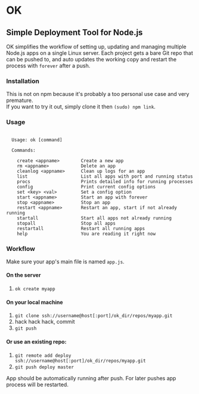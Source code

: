 # OK

## Simple Deployment Tool for Node.js

OK simplifies the workflow of setting up, updating and managing multiple Node.js apps on a single Linux server. Each project gets a bare Git repo that can be pushed to, and auto updates the working copy and restart the process with `forever` after a push.

### Installation

This is not on npm because it's probably a too personal use case and very premature.  
If you want to try it out, simply clone it then `(sudo) npm link`.

### Usage

```

  Usage: ok [command]

  Commands:

    create <appname>        Create a new app
    rm <appname>            Delete an app
    cleanlog <appname>      Clean up logs for an app
    list                    List all apps with port and running status
    procs                   Prints detailed info for running processes
    config                  Print current config options
    set <key> <val>         Set a config option
    start <appname>         Start an app with forever
    stop <appname>          Stop an app
    restart <appname>       Restart an app, start if not already running
    startall                Start all apps not already running
    stopall                 Stop all apps
    restartall              Restart all running apps
    help                    You are reading it right now

```

### Workflow

Make sure your app's main file is named `app.js`.

#### On the server

1. `ok create myapp`

#### On your local machine

1. `git clone ssh://username@host[:port]/ok_dir/repos/myapp.git`
2. hack hack hack, commit
3. `git push`

#### Or use an existing repo:

1. `git remote add deploy ssh://username@host[:port]/ok_dir/repos/myapp.git`
2. `git push deploy master`

App should be automatically running after push. For later pushes app process will be restarted.